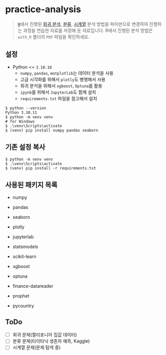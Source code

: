 # practice-analysis

> [`R`](https://www.r-project.org/)에서 진행된 [회귀 분석](https://en.wikipedia.org/wiki/Regression_analysis), [분류](classification), [시계열](https://en.wikipedia.org/wiki/Time_series) 분석 방법을 파이썬으로 변경하여 진행하는 과정을 연습한 자료를 저장해 둔 자료입니다. R에서 진행된 분석 방법은 `with_R` 폴더의 `PDF` 파일을 확인하세요.

## 설정
* Python <= `3.10.10`
    * `numpy`, `pandas`, `matplotlib`는 데이터 분석을 사용
    * 고급 시각화를 위해서 `plotly`도 병행해서 사용
    * 회귀 분석을 위해서 `xgboost`, `Optuna`를 활용
    * `ipynb`를 위해서 `JupyterLab`도 함께 설치    
    * `requirements.txt` 파일을 참고해서 설치

```shell
$ python --version
Python 3.10.11
$ python -m venv venv
# for Windows
$ .\venv\Scripts\activate
$ (venv) pip install numpy pandas seaborn
```

## 기존 설정 복사
```shell
$ python -m venv venv
$ .\venv\Scripts\activate
$ (venv) pip install -r requirements.txt
```

## 사용된 패키지 목록
* numpy
* pandas
* seaborn
* plotly
* jupyterlab
* statsmodels
* scikit-learn
* xgboost
* optuna

* finance-datareader
* prophet
* pycountry

## ToDo

- [ ] 회귀 문제(캘리포니아 집값 데이터)
- [ ] 분류 문제(타이타닉 생존자 예측, Kaggle)
- [ ] 시계열 문제(문제 탐색 중)
